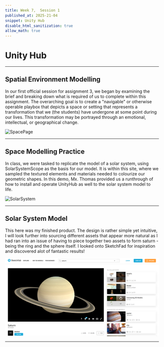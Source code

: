 ```yaml
---
title: Week 7,  Session 1
published_at: 2025-21-04
snippet: Unity Hub
disable_html_sanitization: true
allow_math: true
---
```


# Unity Hub

--- 

## Spatial Environment Modelling 

In our first official session for assignment 3, we began by examining the brief and breaking down what is required of us to complete within this assignment. The overarching goal is to create a "navigable" or otherwise operable playbox that depicts a space or setting that represents a transformation that we (the students) have undergone at some point during our lives. This transformation may be portrayed through an emotional, intellectual, or geographical change. 

![SpacePage](/w01s1/Space%20Odyssey.png)

---

## Space Modelling Practice 

In class, we were tasked to replicate the model of a solar system, using SolarSystemScope as the basis for our model. It is within this site, where we sampled the textured elements and materials needed to colourize our geometric shapes. In this demo, Mx. Thomas provided us a runthrough of how to install and operate UnityHub as well to the solar system model to life. 

![SolarSystem](/w01s1/Planet%20Fitness.png)


---

## Solar System Model 

This here was my finished product. The design is rather simple yet intuitive, I will look further into sourcing different assets that appear more natural as I had ran into an issue of having to piece together two assets to form saturn - being the ring and the sphere itself. I looked onto SketchFad for inspiration and discovered alot of fantastic results!

![SketchFab](/static/w01s1/SketchFab.png)

--- 





